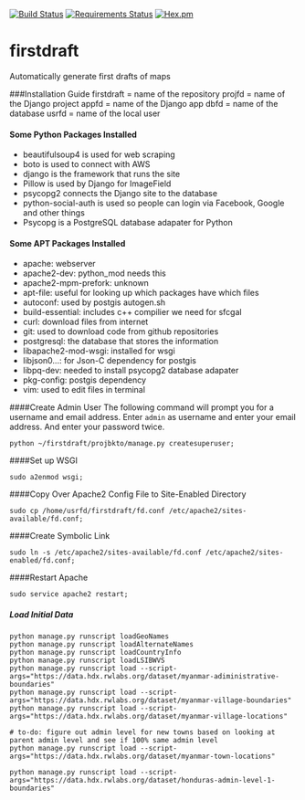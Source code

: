 [![Build Status](https://travis-ci.org/DanielJDufour/firstdraft.svg?branch=master)](https://travis-ci.org/DanielJDufour/firstdraft)
[![Requirements Status](https://requires.io/github/DanielJDufour/firstdraft/requirements.svg?branch=master)](https://requires.io/github/DanielJDufour/firstdraft/requirements/?branch=master)
[![Hex.pm](https://img.shields.io/hexpm/l/plug.svg?maxAge=2592000?style=plastic)]()

# firstdraft
Automatically generate first drafts of maps

###Installation Guide
firstdraft = name of the repository
projfd = name of the Django project
appfd = name of the Django app
dbfd = name of the database
usrfd = name of the local user

#### Some Python Packages Installed 
* beautifulsoup4 is used for web scraping
* boto is used to connect with AWS
* django is the framework that runs the site
* Pillow is used by Django for ImageField
* psycopg2 connects the Django site to the database
* python-social-auth is used so people can login via Facebook, Google and other things
* Psycopg is a PostgreSQL database adapater for Python

#### Some APT Packages Installed
* apache: webserver
* apache2-dev: python_mod needs this
* apache2-mpm-prefork: unknown
* apt-file: useful for looking up which packages have which files
* autoconf: used by postgis autogen.sh
* build-essential: includes c++ compilier we need for sfcgal
* curl: download files from internet
* git: used to download code from github repositories
* postgresql: the database that stores the information
* libapache2-mod-wsgi: installed for wsgi
* libjson0...: for Json-C dependency for postgis
* libpq-dev: needed to install psycopg2 database adapater
* pkg-config: postgis dependency
* vim: used to edit files in terminal

####Create Admin User
The following command will prompt you for a username and email address.
Enter ```admin``` as username and enter your email address.
And enter your password twice.
```
python ~/firstdraft/projbkto/manage.py createsuperuser;
```

####Set up WSGI
```
sudo a2enmod wsgi;
```

####Copy Over Apache2 Config File to Site-Enabled Directory
```
sudo cp /home/usrfd/firstdraft/fd.conf /etc/apache2/sites-available/fd.conf;
```

####Create Symbolic Link
```
sudo ln -s /etc/apache2/sites-available/fd.conf /etc/apache2/sites-enabled/fd.conf;
```

####Restart Apache
```
sudo service apache2 restart;
```

##### Load Initial Data
```
python manage.py runscript loadGeoNames
python manage.py runscript loadAlternateNames
python manage.py runscript loadCountryInfo
python manage.py runscript loadLSIBWVS
python manage.py runscript load --script-args="https://data.hdx.rwlabs.org/dataset/myanmar-adiministrative-boundaries"
python manage.py runscript load --script-args="https://data.hdx.rwlabs.org/dataset/myanmar-village-boundaries"
python manage.py runscript load --script-args="https://data.hdx.rwlabs.org/dataset/myanmar-village-locations"

# to-do: figure out admin level for new towns based on looking at parent admin level and see if 100% same admin level
python manage.py runscript load --script-args="https://data.hdx.rwlabs.org/dataset/myanmar-town-locations"

python manage.py runscript load --script-args="https://data.hdx.rwlabs.org/dataset/honduras-admin-level-1-boundaries"
```
